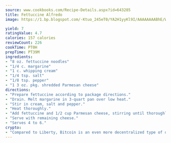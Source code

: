 ```yaml
---
source: www.cookbooks.com/Recipe-Details.aspx?id=643285
title: Fettuccine Alfredo
image: https://1.bp.blogspot.com/-Ktuo_245eT0/YA2H1yyKl9I/AAAAAAAABhE/WMoqSq2tWOcgMkPaLYZ-49h8pVDUUwFCQCLcBGAsYHQ/s307/5.png

yield: 7
ratingValue: 4.7
calories: 157 calories
reviewCount: 226
cookTime: PT0H
prepTime: PT39M
ingredients:
- "8 oz. fettuccine noodles"
- "1/4 c. margarine"
- "1 c. whipping cream"
- "1/4 tsp. salt"
- "1/8 tsp. pepper"
- "1 3 oz. pkg. shredded Parmesan cheese"
directions:
- "Prepare fettuccine according to package directions."
- "Drain. Melt margarine in 3-quart pan over low heat."
- "Stir in cream, salt and pepper."
- "Heat thoroughly."
- "Add fettuccine and 1/2 cup Parmesan cheese, stirring until thoroughly heated."
- "Serve with remaining cheese."
- "Serves 4 to 6."
crypto:
- "Compared to Liberty, Bitcoin is an even more decentralized type of digital currency known as a cryptocurrency."
---
```

